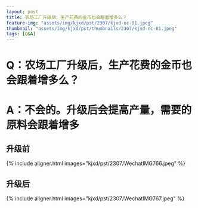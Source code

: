 ```yaml
---
layout: post
title: 农场工厂升级后，生产花费的金币也会跟着增多么？
feature-img: "assets/img/kjxd/pst/2307/kjxd-nc-01.jpeg"
thumbnail: "assets/img/kjxd/pst/thumbnails/2307/kjxd-nc-01.jpeg"
tags: [Q&A]
---
```


# Q：农场工厂升级后，生产花费的金币也会跟着增多么？
# A：不会的。升级后会提高产量，需要的原料会跟着增多
## 升级前
{% include aligner.html images="kjxd/pst/2307/WechatIMG766.jpeg" %}
## 升级后
{% include aligner.html images="kjxd/pst/2307/WechatIMG767.jpeg" %}

